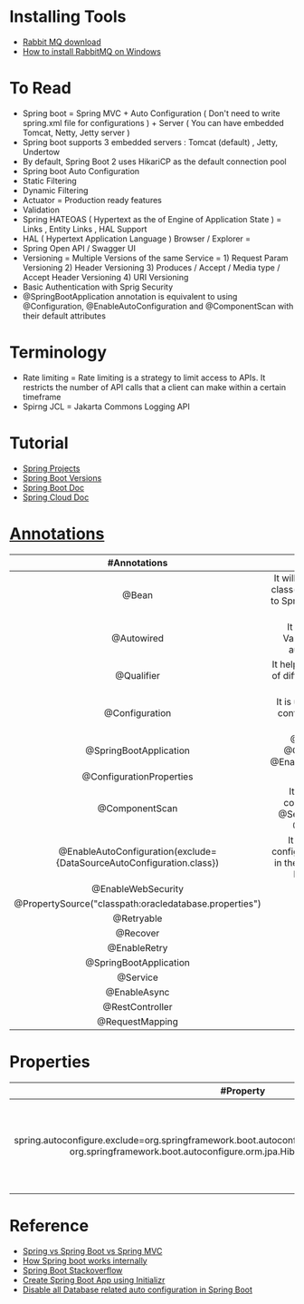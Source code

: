# Installing Tools
* [Rabbit MQ download](https://www.rabbitmq.com/download.html)
* [How to install RabbitMQ on Windows](https://www.youtube.com/watch?v=gKzKUmtOwR4)

# To Read
* Spring boot = Spring MVC + Auto Configuration ( Don't need to write spring.xml file for configurations ) + Server ( You can have embedded Tomcat, Netty, Jetty server )
* Spring boot supports 3 embedded servers : Tomcat (default) , Jetty, Undertow
* By default, Spring Boot 2 uses HikariCP as the default connection pool
* Spring boot Auto Configuration 
* Static Filtering 
* Dynamic Filtering 
* Actuator = Production ready features 
* Validation 
* Spring HATEOAS ( Hypertext as the  of Engine of Application State ) = Links , Entity Links , HAL Support 
* HAL ( Hypertext Application Language ) Browser / Explorer =  
* Spring Open API / Swagger UI 
* Versioning =  Multiple Versions of the same Service = 1) Request Param Versioning 2) Header Versioning 3) Produces / Accept / Media type / Accept Header Versioning 4) URI Versioning 
* Basic Authentication with Sprig Security
* @SpringBootApplication annotation is equivalent to using @Configuration, @EnableAutoConfiguration and @ComponentScan with their default attributes

# Terminology
* Rate limiting = Rate limiting is a strategy to limit access to APIs. It restricts the number of API calls that a client can make within a certain timeframe
* Spirng JCL = Jakarta Commons Logging API

# Tutorial
* [Spring Projects](https://spring.io/projects)
* [Spring Boot Versions](https://mvnrepository.com/artifact/org.springframework.boot/spring-boot)
* [Spring Boot Doc](https://spring.io/projects/spring-boot)
* [Spring Cloud Doc](https://spring.io/projects/spring-cloud)

# [Annotations](https://www.journaldev.com/16966/spring-annotations)
| #Annotations  | #Discription |
| :---: | :---: | 
|@Bean | It will give instance of the class(method return Type) to Spring. It can be applied to a method |
|@Autowired | It can be applied to Variable / Method for autowiring byType |
|@Qualifier |It helps to avoid ambiguity of different beans with the same type |
|@Configuration | It is used in Java-based configuration on Spring framework|
|@SpringBootApplication | @Configuration + @ComponentScan + @EnableAutoConfiguration|
|@ConfigurationProperties | |
|@ComponentScan | It scans for Spring components such as @Service, @Controller, @Repository etc |
|@EnableAutoConfiguration(exclude={DataSourceAutoConfiguration.class})|It is used for auto-configuring beans present in the classpath in Spring Boot application|
|@EnableWebSecurity ||
|@PropertySource("classpath:oracledatabase.properties")||
|@Retryable | |
|@Recover | |
|@EnableRetry | |
|@SpringBootApplication | |
|@Service | |
|@EnableAsync | |
|@RestController | |
|@RequestMapping | |


# Properties
| #Property  | #Discription |
| :---: | :---: | 
| spring.autoconfigure.exclude=org.springframework.boot.autoconfigure.jdbc.DataSourceAutoConfiguration, org.springframework.boot.autoconfigure.orm.jpa.HibernateJpaAutoConfiguration | We can control the list of auto-configuration classes to exclude by using this property |

# Reference
* [Spring vs Spring Boot vs Spring MVC](https://www.javatpoint.com/spring-vs-spring-boot-vs-spring-mvc)
* [How Spring boot works internally](https://stackoverflow.com/questions/44172261/how-spring-boot-application-works-internally)
* [Spring Boot Stackoverflow](https://stackoverflow.com/questions/tagged/spring-boot)
* [Create Spring Boot App using Initializr](https://start.spring.io/)
* [Disable all Database related auto configuration in Spring Boot](https://stackoverflow.com/questions/36387265/disable-all-database-related-auto-configuration-in-spring-boot)


